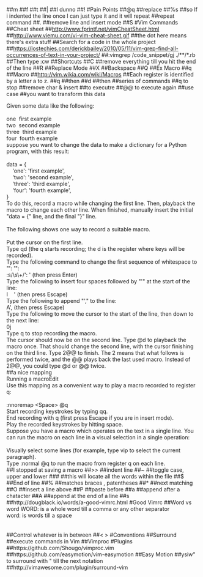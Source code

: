 ##m
##f
##t
##|
##I dunno
##!
#Pain Points
##@q
##replace
##%s
##so If i indented the line once I can just type it and it will repeat
##repeat command
##.
##remove line and insert mode
##S
#Vim Commands
##Cheat sheet
##http://www.fprintf.net/vimCheatSheet.html
##http://www.viemu.com/vi-vim-cheat-sheet.gif
##the dot here means there's extra stuff
##Search for a code in the whole project
##https://lostechies.com/derickbailey/2010/05/11/vim-grep-find-all-occurrences-of-text-in-your-project/
##:vimgrep /code_snippet/gj ./**/*.rb
##Then type :cw
##Shortcuts
##C
##remove everything till you hit the end of the line
##R
##Replace Mode
##X
##Backspace
##Q
##Ex Macro
##q
##Macro
##http://vim.wikia.com/wiki/Macros
##Each register is identified by a letter a to z.
##q
##then
##d
##then
##series of commands
##q to stop
##remove char & insert
##to executre
##@@ to execute again
##use case
##you want to transform this data
<div>Given some data like the following:</div><div><br></div><div>one&nbsp;<span class="Apple-tab-span" style="white-space:pre"><span style="white-space: normal;">	</span></span>first example</div><div>two<span class="Apple-tab-span" style="white-space:pre"><span style="white-space: normal;">	</span></span>&nbsp;second example</div><div>three<span class="Apple-tab-span" style="white-space:pre"><span style="white-space: normal;">	</span></span>&nbsp;third example</div><div>four&nbsp;<span class="Apple-tab-span" style="white-space:pre"><span style="white-space: normal;">	</span></span>fourth example</div><div>suppose you want to change the data to make a dictionary for a Python program, with this result:</div><div><br></div><div>data = {</div><div>&nbsp; &nbsp; 'one': 'first example',</div><div>&nbsp; &nbsp; 'two': 'second example',</div><div>&nbsp; &nbsp; 'three': 'third example',</div><div>&nbsp; &nbsp; 'four': 'fourth example',</div><div>}</div><div><div>To do this, record a macro while changing the first line. Then, playback the macro to change each other line. When finished, manually insert the initial "data = {" line, and the final "}" line.</div><div><br></div><div>The following shows one way to record a suitable macro.</div><div><br></div><div>Put the cursor on the first line.</div><div>Type qd (the q starts recording; the d is the register where keys will be recorded).</div><div>Type the following command to change the first sequence of whitespace to "': '":</div><div>:s/\s\+/': ' (then press Enter)</div><div>Type the following to insert four spaces followed by "'" at the start of the line:</div><div>I &nbsp; &nbsp;' (then press Escape)</div><div>Type the following to append "'," to the line:</div><div>A', (then press Escape)</div><div>Type the following to move the cursor to the start of the line, then down to the next line:</div><div>0j</div><div>Type q to stop recording the macro.</div><div>The cursor should now be on the second line. Type @d to playback the macro once. That should change the second line, with the cursor finishing on the third line. Type 2@@ to finish. The 2 means that what follows is performed twice, and the @@ plays back the last used macro. Instead of 2@@, you could type @d or @@ twice.</div></div>
##a nice mapping
<div>Running a macroEdit</div><div>Use this mapping as a convenient way to play a macro recorded to register q:</div><div><br></div><div>:nnoremap &lt;Space&gt; @q</div><div>Start recording keystrokes by typing qq.</div><div>End recording with q (first press Escape if you are in insert mode).</div><div>Play the recorded keystrokes by hitting space.</div><div>Suppose you have a macro which operates on the text in a single line. You can run the macro on each line in a visual selection in a single operation:</div><div><br></div><div>Visually select some lines (for example, type vip to select the current paragraph).</div><div>Type :normal @q to run the macro from register q on each line.</div>
##I stopped at saving a macro
##>>
##indent line
##~
##toggle case, upper and lower
###
##this will locate all the words within the file
##$
##End of line
##%
##matches braces , patentheses
##* 
##next matching
##O
##insert a line above
##P
##paste before
##a
##append after a chatacter
##A
##append at the end of a line
##s
##http://dougblack.io/words/a-good-vimrc.html
#Good Vimrc
##Word vs word
WORD: is a whole word till a comma or any other separator<div>word: is words till a space</div><div><br></div><div><div><br></div></div>
##Control whatever is in between
##< >
#Conventions
##Surround
##execute commands in Vim
##Vimproc
#Plugins
##https://github.com/Shougo/vimproc.vim
##https://github.com/easymotion/vim-easymotion
##Easy Motion
##ysiw" to surround with " till the next notation
##http://vimawesome.com/plugin/surround-vim
